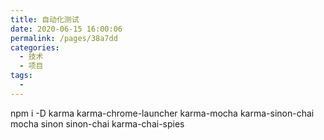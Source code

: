 ```yaml
---
title: 自动化测试
date: 2020-06-15 16:00:06
permalink: /pages/38a7dd
categories: 
  - 技术
  - 项目
tags: 
  - 
---
```

npm i -D karma karma-chrome-launcher karma-mocha karma-sinon-chai mocha sinon sinon-chai karma-chai-spies

